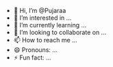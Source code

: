 - 👋 Hi, I’m @Pujaraa
- 👀 I’m interested in ...
- 🌱 I’m currently learning ...
- 💞️ I’m looking to collaborate on ...
- 📫 How to reach me ...
- 😄 Pronouns: ...
- ⚡ Fun fact: ...

<!---
Pujaraa/Pujaraa is a ✨ special ✨ repository because its `README.md` (this file) appears on your GitHub profile.
You can click the Preview link to take a look at your changes.
--->
